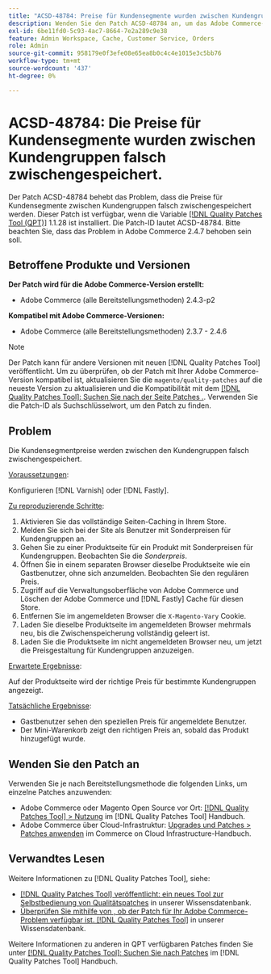 ```yaml
---
title: "ACSD-48784: Preise für Kundensegmente wurden zwischen Kundengruppen falsch zwischengespeichert."
description: Wenden Sie den Patch ACSD-48784 an, um das Adobe Commerce-Problem zu beheben, bei dem Kundensegmentpreise zwischen Kundengruppen falsch zwischengespeichert werden.
exl-id: 6be11fd0-5c93-4ac7-8664-7e2a289c9e38
feature: Admin Workspace, Cache, Customer Service, Orders
role: Admin
source-git-commit: 958179e0f3efe08e65ea8b0c4c4e1015e3c5bb76
workflow-type: tm+mt
source-wordcount: '437'
ht-degree: 0%

---
```


# ACSD-48784: Die Preise für Kundensegmente wurden zwischen Kundengruppen falsch zwischengespeichert.

Der Patch ACSD-48784 behebt das Problem, dass die Preise für Kundensegmente zwischen Kundengruppen falsch zwischengespeichert werden. Dieser Patch ist verfügbar, wenn die Variable [[!DNL Quality Patches Tool (QPT)]](/help/announcements/adobe-commerce-announcements/magento-quality-patches-released-new-tool-to-self-serve-quality-patches.md) 1.1.28 ist installiert. Die Patch-ID lautet ACSD-48784. Bitte beachten Sie, dass das Problem in Adobe Commerce 2.4.7 behoben sein soll.

## Betroffene Produkte und Versionen

**Der Patch wird für die Adobe Commerce-Version erstellt:**

* Adobe Commerce (alle Bereitstellungsmethoden) 2.4.3-p2

**Kompatibel mit Adobe Commerce-Versionen:**

* Adobe Commerce (alle Bereitstellungsmethoden) 2.3.7 - 2.4.6

>[!NOTE]
>
>Der Patch kann für andere Versionen mit neuen [!DNL Quality Patches Tool] veröffentlicht. Um zu überprüfen, ob der Patch mit Ihrer Adobe Commerce-Version kompatibel ist, aktualisieren Sie die `magento/quality-patches` auf die neueste Version zu aktualisieren und die Kompatibilität mit dem [[!DNL Quality Patches Tool]: Suchen Sie nach der Seite Patches .](https://experienceleague.adobe.com/tools/commerce-quality-patches/index.html). Verwenden Sie die Patch-ID als Suchschlüsselwort, um den Patch zu finden.

## Problem

Die Kundensegmentpreise werden zwischen den Kundengruppen falsch zwischengespeichert.

<u>Voraussetzungen</u>:

Konfigurieren [!DNL Varnish] oder [!DNL Fastly].

<u>Zu reproduzierende Schritte</u>:

1. Aktivieren Sie das vollständige Seiten-Caching in Ihrem Store.
1. Melden Sie sich bei der Site als Benutzer mit Sonderpreisen für Kundengruppen an.
1. Gehen Sie zu einer Produktseite für ein Produkt mit Sonderpreisen für Kundengruppen. Beobachten Sie die *Sonderpreis*.
1. Öffnen Sie in einem separaten Browser dieselbe Produktseite wie ein Gastbenutzer, ohne sich anzumelden. Beobachten Sie den regulären Preis.
1. Zugriff auf die Verwaltungsoberfläche von Adobe Commerce und Löschen der Adobe Commerce und [!DNL Fastly] Cache für diesen Store.
1. Entfernen Sie im angemeldeten Browser die `X-Magento-Vary` Cookie.
1. Laden Sie dieselbe Produktseite im angemeldeten Browser mehrmals neu, bis die Zwischenspeicherung vollständig geleert ist.
1. Laden Sie die Produktseite im nicht angemeldeten Browser neu, um jetzt die Preisgestaltung für Kundengruppen anzuzeigen.

<u>Erwartete Ergebnisse</u>:

Auf der Produktseite wird der richtige Preis für bestimmte Kundengruppen angezeigt.

<u>Tatsächliche Ergebnisse</u>:

* Gastbenutzer sehen den speziellen Preis für angemeldete Benutzer.
* Der Mini-Warenkorb zeigt den richtigen Preis an, sobald das Produkt hinzugefügt wurde.

## Wenden Sie den Patch an

Verwenden Sie je nach Bereitstellungsmethode die folgenden Links, um einzelne Patches anzuwenden:

* Adobe Commerce oder Magento Open Source vor Ort: [[!DNL Quality Patches Tool] > Nutzung](https://experienceleague.adobe.com/docs/commerce-operations/tools/quality-patches-tool/usage.html) im [!DNL Quality Patches Tool] Handbuch.
* Adobe Commerce über Cloud-Infrastruktur: [Upgrades und Patches > Patches anwenden](https://experienceleague.adobe.com/docs/commerce-cloud-service/user-guide/develop/upgrade/apply-patches.html) im Commerce on Cloud Infrastructure-Handbuch.

## Verwandtes Lesen

Weitere Informationen zu [!DNL Quality Patches Tool], siehe:

* [[!DNL Quality Patches Tool] veröffentlicht: ein neues Tool zur Selbstbedienung von Qualitätspatches](/help/announcements/adobe-commerce-announcements/magento-quality-patches-released-new-tool-to-self-serve-quality-patches.md) in unserer Wissensdatenbank.
* [Überprüfen Sie mithilfe von , ob der Patch für Ihr Adobe Commerce-Problem verfügbar ist. [!DNL Quality Patches Tool]](/help/support-tools/patches-available-in-qpt-tool/check-patch-for-magento-issue-with-magento-quality-patches.md) in unserer Wissensdatenbank.

Weitere Informationen zu anderen in QPT verfügbaren Patches finden Sie unter [[!DNL Quality Patches Tool]: Suchen Sie nach Patches](https://experienceleague.adobe.com/tools/commerce-quality-patches/index.html) im [!DNL Quality Patches Tool] Handbuch.
